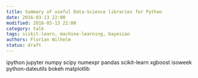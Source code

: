 ```yaml
---
title: Summary of useful Data-Science libraries for Python
date: 2016-03-13 22:00
modified: 2016-03-13 22:00
category: talk
tags: scikit-learn, machine-learning, bayesian
authors: Florian Wilhelm
status: draft
---
```



ipython
jupyter
numpy
scipy
numexpr
pandas
scikit-learn
xgboost
isoweek
python-dateutils
bokeh
matplotlib
